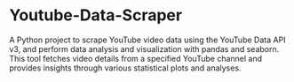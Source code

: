 # Youtube-Data-Scraper
A Python project to scrape YouTube video data using the YouTube Data API v3, and perform data analysis and visualization with pandas and seaborn. This tool fetches video details from a specified YouTube channel and provides insights through various statistical plots and analyses.
